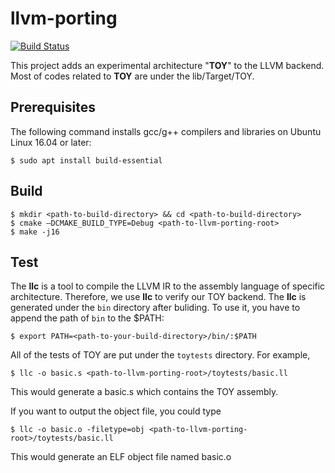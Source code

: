 # llvm-porting
[![Build Status](https://travis-ci.com/llvmphighter/llvm-porting.svg?branch=master)](https://travis-ci.com/llvmphighter/llvm-porting)

This project adds an experimental architecture "**TOY**" to the LLVM backend. Most of codes related to **TOY** are under the lib/Target/TOY.

## Prerequisites
The following command installs gcc/g++ compilers and libraries on Ubuntu Linux 16.04 or later:
```shell
$ sudo apt install build-essential
```
## Build
```shell
$ mkdir <path-to-build-directory> && cd <path-to-build-directory>
$ cmake –DCMAKE_BUILD_TYPE=Debug <path-to-llvm-porting-root>
$ make -j16
```

## Test
The **llc** is a tool to compile the LLVM IR to the assembly language of specific architecture. Therefore, we use **llc** to verify our TOY backend. The **llc** is generated under the `bin` directory after buliding. To use it, you have to append the path of `bin` to the $PATH:

```shell
$ export PATH=<path-to-your-build-directory>/bin/:$PATH 
```

All of the tests of TOY are put under the `toytests` directory. For example,

```shell
$ llc -o basic.s <path-to-llvm-porting-root>/toytests/basic.ll
```

This would generate a basic.s which contains the TOY assembly.

If you want to output the object file, you could type

```shell
$ llc -o basic.o -filetype=obj <path-to-llvm-porting-root>/toytests/basic.ll
```

This would generate an ELF object file named basic.o




